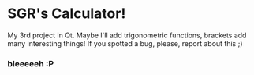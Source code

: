 # SGR's Calculator!

My 3rd project in Qt. Maybe I'll add trigonometric functions, brackets add many interesting things!
If you spotted a bug, please, report about this ;)

### bleeeeeh :P

